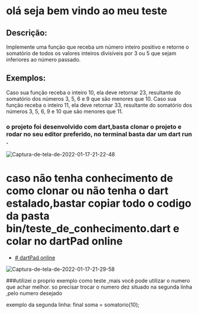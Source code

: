 # olá seja bem vindo ao meu teste


## Descrição:
Implemente uma função que receba um número inteiro positivo e retorne o
somatório de todos os valores inteiros divisíveis por 3 ou 5 que sejam inferiores ao número passado.

## Exemplos:
Caso sua função receba o inteiro 10, ela deve retornar 23, resultante do somatório
dos números 3, 5, 6 e 9 que são menores que 10.
Caso sua função receba o inteiro 11, ela deve retornar 33, resultante do somatório
dos números 3, 5, 6, 9 e 10 que são menores que 11.

### o projeto foi desenvolvido com dart,basta clonar o projeto e rodar no seu editor preferido, no terminal basta dar um dart run .
<img src="https://i.ibb.co/vwH7Wmj/Captura-de-tela-de-2022-01-17-21-22-48.png" alt="Captura-de-tela-de-2022-01-17-21-22-48" border="0">

# caso não tenha conhecimento de como clonar ou não tenha o dart estalado,bastar copiar todo o codigo  da pasta bin/teste_de_conhecimento.dart e colar no dartPad online

- [# dartPad online](https://www.dartpad.dev/?)

<img src="https://i.ibb.co/QCFBZVj/Captura-de-tela-de-2022-01-17-21-29-58.png" alt="Captura-de-tela-de-2022-01-17-21-29-58" border="0">

###utilizei o proprio exemplo como teste ,mais você pode utilizar o numero que achar melhor.
so precisar trocar o numero dez situado na segunda linha ,pelo numero desejado

exemplo da segunda linha:
final soma = somatorio(10);
